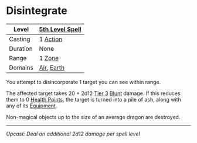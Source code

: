 # Disintegrate

| Level    | [5th Level Spell](5th%20Level%20Spells.md)                                   |
| -------- | ---------------------------------------------------------------------------- |
| Casting  | 1 [Action](../../../../Game%20Procedures/Core%20Procedures/Action.md)        |
| Duration | None                                                                         |
| Range    | 1 [Zone](../../../../Game%20Procedures/Core%20Procedures/Zone.md)            |
| Domains  | [Air](../../Spell%20Domains/Air.md), [Earth](../../Spell%20Domains/Earth.md) |

You attempt to disincorporate 1 target you can see within range.

The affected target takes 20 + 2d12 [Tier 3](../../../../Game%20Procedures/Combat/Damage/Damage%20Tiers/Tier%203.md) [Blunt](../../../../Game%20Procedures/Combat/Damage/Damage%20Types/Blunt.md) damage. If this reduces them to 0 [Health Points](../../../../Player%20Characters/Point%20Pools/Health%20Points.md), the target is turned into a pile of ash, along with any of its [Equipment](../../../../Player%20Characters/Inventory/Equipment.md).

Non-magical objects up to the size of an average dragon are destroyed.

---
*Upcast: Deal an additional 2d12 damage per spell level*
